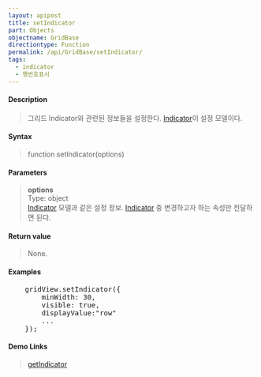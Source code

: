 ```yaml
---
layout: apipost
title: setIndicator
part: Objects
objectname: GridBase
directiontype: Function
permalink: /api/GridBase/setIndicator/
tags:
  - indicator
  - 행번호표시
---
```



#### Description

> 그리드 Indicator와 관련된 정보들을 설정한다. [Indicator](/api/types/Indicator/)이 설정 모델이다.

#### Syntax

> function setIndicator(options)

#### Parameters

> **options**  
> Type: object  
> [Indicator](/api/types/Indicator/) 모델과 같은 설정 정보. [Indicator](/api/types/Indicator/) 중 변경하고자 하는 속성만 전달하면 된다.    

#### Return value

> None.

#### Examples 

<pre class="prettyprint">
    gridView.setIndicator({
        minWidth: 30,
        visible: true,
        displayValue:"row" 
        ...
    });
</pre>

#### Demo Links
> [getIndicator](/api/GridBase/getIndicator)